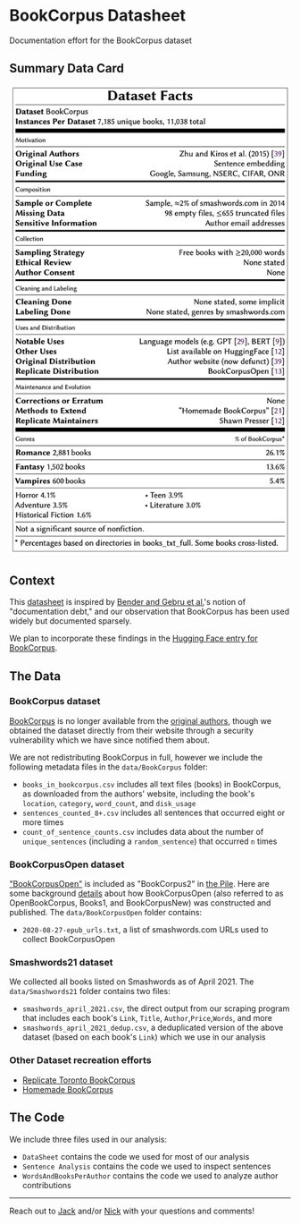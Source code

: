 # BookCorpus Datasheet
Documentation effort for the BookCorpus dataset

## Summary Data Card

![Summary data card for BookCorpus](BookCorpus_Data_Card_May11_2021.png "Summary data card for BookCorpus")



## Context
This [datasheet](https://arxiv.org/abs/1803.09010) is inspired by [Bender and Gebru et al.](https://dl.acm.org/doi/abs/10.1145/3442188.3445922)'s notion of "documentation debt," and our observation that BookCorpus has been used widely but documented sparsely.

We plan to incorporate these findings in the [Hugging Face entry for BookCorpus](https://huggingface.co/datasets/bookcorpus).



## The Data

### BookCorpus dataset
[BookCorpus](https://huggingface.co/datasets/bookcorpus) is no longer available from the [original authors](https://yknzhu.wixsite.com/mbweb), though we obtained the dataset directly from their website through a security vulnerability which we have since notified them about.

We are not redistributing BookCorpus in full, however we include the following metadata files in the `data/BookCorpus` folder:
* `books_in_bookcorpus.csv` includes all text files (books) in BookCorpus, as downloaded from the authors' website, including the book's `location`, `category`, `word_count`, and `disk_usage` 
* `sentences_counted_8+.csv` includes all sentences that occurred eight or more times
* `count_of_sentence_counts.csv` includes data about the number of `unique_sentences` (including a `random_sentence`) that occurred `n` times


### BookCorpusOpen dataset
["BookCorpusOpen"](https://huggingface.co/datasets/bookcorpusopen) is included as "BookCorpus2" in [the Pile](https://arxiv.org/abs/2101.00027). Here are some background [details](https://github.com/soskek/bookcorpus/issues/27) about how BookCorpusOpen (also referred to as OpenBookCorpus, Books1, and BookCorpusNew) was constructed and published. The `data/BookCorpusOpen` folder contains:
* `2020-08-27-epub_urls.txt`, a list of smashwords.com URLs used to collect BookCorpusOpen


### Smashwords21 dataset
We collected all books listed on Smashwords as of April 2021. The `data/Smashwords21` folder contains two files:
* `smashwords_april_2021.csv`, the direct output from our scraping program that includes each book's `Link`, `Title`, `Author`,`Price`,`Words`, and more
* `smashwords_april_2021_dedup.csv`, a deduplicated version of the above dataset (based on each book's `Link`) which we use in our analysis


### Other Dataset recreation efforts
* [Replicate Toronto BookCorpus](https://github.com/sgraaf/Replicate-Toronto-BookCorpus)
* [Homemade BookCorpus](https://github.com/soskek/bookcorpus)




## The Code
We include three files used in our analysis:
* `DataSheet` contains the code we used for most of our analysis
* `Sentence Analysis` contains the code we used to inspect sentences
* `WordsAndBooksPerAuthor` contains the code we used to analyze author contributions



----
Reach out to [Jack](https://twitter.com/jackbandy) and/or [Nick](https://twitter.com/nickmvincent) with your questions and comments!
